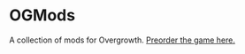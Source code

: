 # OGMods
A collection of mods for Overgrowth.
[Preorder the game here.](http://www.wolfire.com/overgrowth)
